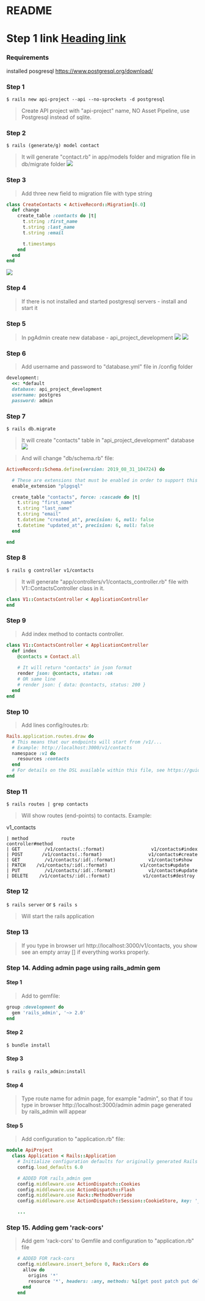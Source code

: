 # README

# Step 1 link [Heading link](https://github.com/Nemrosim88/learn-ruby-projects/raw/master/rails-projects/api-project/README.md "Step 1")

### Requirements
installed posgresql
https://www.postgresql.org/download/


### Step 1
`$ rails new api-project --api --no-sprockets -d postgresql`
> Create API project with "api-project" name, NO Asset Pipeline, use Postgresql instead of sqlite.

### Step 2
`$ rails (generate/g) model contact`
> It will generate "contact.rb" in app/models folder and migration file in db/migrate folder
![](https://github.com/Nemrosim88/learn-ruby-projects/raw/master/rails-projects/api-project/read-me-images/2019-08-31_14-04-30.jpg)

### Step 3
> Add three new field to migration file with type string

```ruby
class CreateContacts < ActiveRecord::Migration[6.0]
  def change
    create_table :contacts do |t|
      t.string :first_name
      t.string :last_name
      t.string :email

      t.timestamps
    end
  end
end
```
![](https://github.com/Nemrosim88/learn-ruby-projects/raw/master/rails-projects/api-project/read-me-images/2019-08-31_14-20-14.jpg)

### Step 4
> If there is not installed and started postgresql servers - install and start it

### Step 5
> In pgAdmin create new database - api_project_development
![](https://github.com/Nemrosim88/learn-ruby-projects/raw/master/rails-projects/api-project/read-me-images/ps-bd-create.jpg)
![](https://github.com/Nemrosim88/learn-ruby-projects/raw/master/rails-projects/api-project/read-me-images/ps-db-create-save.jpg)

### Step 6
> Add username and password to "database.yml" file in /config folder

```ruby
development:
  <<: *default
  database: api_project_development
  username: postgres
  password: admin
```

### Step 7
`$ rails db.migrate`
> It will create "contacts" table in "api_project_development" database
![](https://github.com/Nemrosim88/learn-ruby-projects/raw/master/rails-projects/api-project/read-me-images/ps-created-db.jpg)

> And will change "db/schema.rb" file:

```ruby
ActiveRecord::Schema.define(version: 2019_08_31_104724) do

  # These are extensions that must be enabled in order to support this database
  enable_extension "plpgsql"

  create_table "contacts", force: :cascade do |t|
    t.string "first_name"
    t.string "last_name"
    t.string "email"
    t.datetime "created_at", precision: 6, null: false
    t.datetime "updated_at", precision: 6, null: false
  end

end
```

### Step 8
`$ rails g controller v1/contacts`
> It will generate "app/controllers/v1/contacts_controller.rb" file with V1::ContactsController class in it.

```ruby
class V1::ContactsController < ApplicationController
end
```

### Step 9
> Add index method to contacts controller.

```ruby
class V1::ContactsController < ApplicationController
  def index
    @contacts = Contact.all
    
    # It will return "contacts" in json format
    render json: @contacts, status: :ok
    # OR same line
    # render json: { data: @contacts, status: 200 }
  end
end
```

### Step 10
> Add lines config/routes.rb:

```ruby
Rails.application.routes.draw do
  # This means that our endpoints will start from /v1/...
  # Example: http://localhost:3000/v1/contacts
  namespace :v1 do
    resources :contacts
  end
  # For details on the DSL available within this file, see https://guides.rubyonrails.org/routing.html
end
```

### Step 11
`$ rails routes | grep contacts`
> Will show routes (end-points) to contacts. Example:

 v1_contacts
 
    | method            route                               controller#method
    | GET         /v1/contacts(.:format)                 v1/contacts#index
    | POST       /v1/contacts(.:format)                 v1/contacts#create
    | GET         /v1/contacts/:id(.:format)            v1/contacts#show
    | PATCH    /v1/contacts/:id(.:format)            v1/contacts#update
    | PUT         /v1/contacts/:id(.:format)            v1/contacts#update
    | DELETE    /v1/contacts/:id(.:format)            v1/contacts#destroy

    
### Step 12
`$ rails server`
or
`$ rails s`
> Will start the rails application

### Step 13
> If you type in browser url http://localhost:3000/v1/contacts, you show see an empty array [] if everything works properly.

### Step 14. Adding admin page using rails_admin gem

#### Step 1
> Add to gemfile:

```ruby
group :development do
  gem 'rails_admin', '~> 2.0'
end
```

#### Step 2
`$ bundle install`

#### Step 3
`$ rails g rails_admin:install`

#### Step 4
> Type route name for admin page, for example "admin", so that if tou type in browser http://localhost:3000/admin
admin page generated by rails_admin will appear

#### Step 5
> Add configuration to "application.rb" file:


```ruby
module ApiProject
  class Application < Rails::Application
    # Initialize configuration defaults for originally generated Rails version.
    config.load_defaults 6.0

    # ADDED FOR rails_admin gem
    config.middleware.use ActionDispatch::Cookies
    config.middleware.use ActionDispatch::Flash
    config.middleware.use Rack::MethodOverride
    config.middleware.use ActionDispatch::Session::CookieStore, key: '_api_project_session'

    ...
```

### Step 15. Adding gem 'rack-cors'
> Add gem 'rack-cors' to Gemfile and configuration to "application.rb" file

```ruby
    # ADDED FOR rack-cors
    config.middleware.insert_before 0, Rack::Cors do
      allow do
        origins '*'
        resource '*', headers: :any, methods: %i[get post patch put delete options]
      end
    end
```

